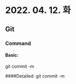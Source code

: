 # 2022. 04. 12. 화

## Git

### Command

#### Basic:
git commit -m <message>

####Detailed:
git commit -m <title> -m <description>


### Goods
- "Add margin to mav items to prevent them from overlapping the logo"
- "Add fix for dark mode toggle state"
- "Fix bug preventing users from submitting the subscribe form"
- "Update incorrect client phone number within footer body per client request"
- "feat: improve performance with lazy load implementation for images"
- "chore: update npm dependency to latest version"

### Bads
- "Add margin"
- "fixed bug on landing page"
- "Changed style"
- "oops"
- "I think I fixed it this time?"
- ""(empty commit messages)

